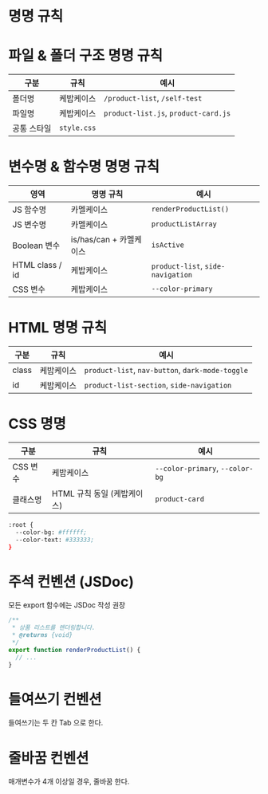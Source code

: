 # 명명 규칙

# 파일 & 폴더 구조 명명 규칙

| 구분 | 규칙 | 예시 |
| --- | --- | --- |
| 폴더명 | 케밥케이스 | `/product-list`, `/self-test` |
| 파일명 | 케밥케이스 | `product-list.js`, `product-card.js` |
| 공통 스타일 | `style.css` |  |

# 변수명 & 함수명 명명 규칙

| 영역 | 명명 규칙 | 예시 |
| --- | --- | --- |
| JS 함수명 | 카멜케이스 | `renderProductList()` |
| JS 변수명 | 카멜케이스 | `productListArray` |
| Boolean 변수 | is/has/can + 카멜케이스 | `isActive` |
| HTML class / id | 케밥케이스 | `product-list`, `side-navigation` |
| CSS 변수 | 케밥케이스 | `--color-primary` |

# HTML 명명 규칙

| 구분 | 규칙 | 예시 |
| --- | --- | --- |
| class | 케밥케이스 | `product-list`, `nav-button`, `dark-mode-toggle` |
| id | 케밥케이스 | `product-list-section`, `side-navigation` |

# CSS 명명

| 구분 | 규칙 | 예시 |
| --- | --- | --- |
| CSS 변수 | 케밥케이스 | `--color-primary`, `--color-bg` |
| 클래스명 | HTML 규칙 동일 (케밥케이스) | `product-card` |

```bash
:root {
  --color-bg: #ffffff;
  --color-text: #333333;
}

```
# 주석 컨벤션 (JSDoc)

모든 export 함수에는 JSDoc 작성 권장

```jsx
/**
 * 상품 리스트를 렌더링합니다.
 * @returns {void}
 */
export function renderProductList() {
  // ...
}
```
# 들여쓰기 컨벤션
들여쓰기는 두 칸 Tab 으로 한다.
# 줄바꿈 컨벤션
매개변수가 4개 이상일 경우, 줄바꿈 한다.
